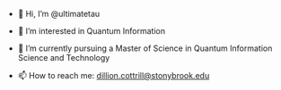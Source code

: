 - 👋 Hi, I’m @ultimatetau
- 👀 I’m interested in Quantum Information
- 🌱 I’m currently pursuing a Master of Science in Quantum Information Science and Technology

- 📫 How to reach me: dillion.cottrill@stonybrook.edu

<!---
ultimatetau/ultimatetau is a ✨ special ✨ repository because its `README.md` (this file) appears on your GitHub profile.
You can click the Preview link to take a look at your changes.
--->
